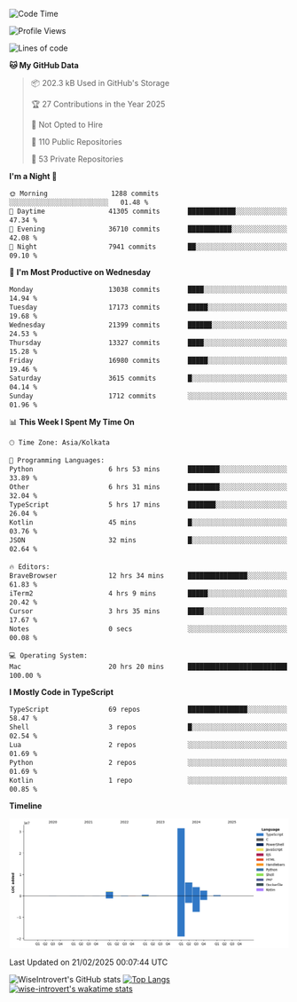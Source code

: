 <!--START_SECTION:waka-->
![Code Time](http://img.shields.io/badge/Code%20Time-2%2C223%20hrs%2026%20mins-blue)

![Profile Views](http://img.shields.io/badge/Profile%20Views-0-blue)

![Lines of code](https://img.shields.io/badge/From%20Hello%20World%20I%27ve%20Written-47.6%20million%20lines%20of%20code-blue)

**🐱 My GitHub Data** 

> 📦 202.3 kB Used in GitHub's Storage 
 > 
> 🏆 27 Contributions in the Year 2025
 > 
> 🚫 Not Opted to Hire
 > 
> 📜 110 Public Repositories 
 > 
> 🔑 53 Private Repositories 
 > 
**I'm a Night 🦉** 

```text
🌞 Morning                1288 commits        ░░░░░░░░░░░░░░░░░░░░░░░░░   01.48 % 
🌆 Daytime                41305 commits       ████████████░░░░░░░░░░░░░   47.34 % 
🌃 Evening                36710 commits       ███████████░░░░░░░░░░░░░░   42.08 % 
🌙 Night                  7941 commits        ██░░░░░░░░░░░░░░░░░░░░░░░   09.10 % 
```
📅 **I'm Most Productive on Wednesday** 

```text
Monday                   13038 commits       ████░░░░░░░░░░░░░░░░░░░░░   14.94 % 
Tuesday                  17173 commits       █████░░░░░░░░░░░░░░░░░░░░   19.68 % 
Wednesday                21399 commits       ██████░░░░░░░░░░░░░░░░░░░   24.53 % 
Thursday                 13327 commits       ████░░░░░░░░░░░░░░░░░░░░░   15.28 % 
Friday                   16980 commits       █████░░░░░░░░░░░░░░░░░░░░   19.46 % 
Saturday                 3615 commits        █░░░░░░░░░░░░░░░░░░░░░░░░   04.14 % 
Sunday                   1712 commits        ░░░░░░░░░░░░░░░░░░░░░░░░░   01.96 % 
```


📊 **This Week I Spent My Time On** 

```text
🕑︎ Time Zone: Asia/Kolkata

💬 Programming Languages: 
Python                   6 hrs 53 mins       ████████░░░░░░░░░░░░░░░░░   33.89 % 
Other                    6 hrs 31 mins       ████████░░░░░░░░░░░░░░░░░   32.04 % 
TypeScript               5 hrs 17 mins       ███████░░░░░░░░░░░░░░░░░░   26.04 % 
Kotlin                   45 mins             █░░░░░░░░░░░░░░░░░░░░░░░░   03.76 % 
JSON                     32 mins             █░░░░░░░░░░░░░░░░░░░░░░░░   02.64 % 

🔥 Editors: 
BraveBrowser             12 hrs 34 mins      ███████████████░░░░░░░░░░   61.83 % 
iTerm2                   4 hrs 9 mins        █████░░░░░░░░░░░░░░░░░░░░   20.42 % 
Cursor                   3 hrs 35 mins       ████░░░░░░░░░░░░░░░░░░░░░   17.67 % 
Notes                    0 secs              ░░░░░░░░░░░░░░░░░░░░░░░░░   00.08 % 

💻 Operating System: 
Mac                      20 hrs 20 mins      █████████████████████████   100.00 % 
```

**I Mostly Code in TypeScript** 

```text
TypeScript               69 repos            ███████████████░░░░░░░░░░   58.47 % 
Shell                    3 repos             █░░░░░░░░░░░░░░░░░░░░░░░░   02.54 % 
Lua                      2 repos             ░░░░░░░░░░░░░░░░░░░░░░░░░   01.69 % 
Python                   2 repos             ░░░░░░░░░░░░░░░░░░░░░░░░░   01.69 % 
Kotlin                   1 repo              ░░░░░░░░░░░░░░░░░░░░░░░░░   00.85 % 
```



**Timeline**

![Lines of Code chart](https://raw.githubusercontent.com/wise-introvert/wise-introvert/master/assets/bar_graph.png)


 Last Updated on 21/02/2025 00:07:44 UTC
<!--END_SECTION:waka-->

![WiseIntrovert's GitHub stats](https://github-readme-stats.vercel.app/api?username=wise-introvert&count_private=true&show_icons=true)
[![Top Langs](https://github-readme-stats.vercel.app/api/top-langs/?username=wise-introvert&langs_count=10)](https://github.com/anuraghazra/github-readme-stats)
[![wise-introvert's wakatime stats](https://github-readme-stats.vercel.app/api/wakatime?username=wiseintrovert)](https://github.com/anuraghazra/github-readme-stats)
